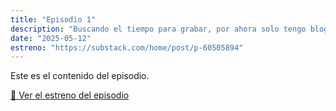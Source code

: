 ```yaml
---
title: "Episodio 1"
description: "Buscando el tiempo para grabar, por ahora solo tengo blog"
date: "2025-05-12" 
estreno: "https://substack.com/home/post/p-60505894"
---
```

Este es el contenido del episodio.

[🔗 Ver el estreno del episodio](https://substack.com/home/post/p-60505894)